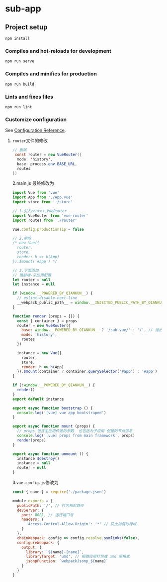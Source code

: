 # sub-app

## Project setup

```
npm install
```

### Compiles and hot-reloads for development

```
npm run serve
```

### Compiles and minifies for production

```
npm run build
```

### Lints and fixes files

```
npm run lint
```

### Customize configuration

See [Configuration Reference](https://cli.vuejs.org/config/).

<!-- 子应用的改造 -->

1. `router`文件的修改

   ```java
   // 删除
    const router = new VueRouter({
     mode: 'history',
     base: process.env.BASE_URL,
     routes
   }) 
   ```

   

   2.main.js 最终修改为

   ```javascript
   import Vue from 'vue'
   import App from './App.vue'
   import store from './store'
   
   // 1.引入routes,VueRouter
   import VueRouter from 'vue-router'
   import routes from './router'
   
   Vue.config.productionTip = false
   
   // 2.删除
   /* new Vue({
     router,
     store,
     render: h => h(App)
   }).$mount('#app') */
   
   // 3.下面添加
   // 微前端-子应用配置
   let router = null
   let instance = null
   
   if (window.__POWERED_BY_QIANKUN__) {
     // eslint-disable-next-line
     __webpack_public_path__ = window.__INJECTED_PUBLIC_PATH_BY_QIANKUN__
   }
   
   function render (props = {}) {
     const { container } = props
     router = new VueRouter({
       base: window.__POWERED_BY_QIANKUN__ ? '/sub-vue/' : '/', // 抛出路由加前缀,用于跟主应用的activeRule: '/sub-vue/'相对应。然后通过主应用路由的匹配就可以激活子应用，渲染在指定的div中。
       mode: 'history',
       routes
     })
   
     instance = new Vue({
       router,
       store,
       render: h => h(App)
     }).$mount(container ? container.querySelector('#app') : '#app')
   }
   
   if (!window.__POWERED_BY_QIANKUN__) {
     render()
   }
   export default instance
   
   export async function bootstrap () {
     console.log('[vue] vue app bootstraped')
   }
   
   export async function mount (props) {
     // props 包含主应用传递的参数  也包括为子应用 创建的节点信息
     console.log('[vue] props from main framework', props)
     render(props)
   }
   
   export async function unmount () {
     instance.$destroy()
     instance = null
     router = null
   }
   
   ```

   3.`vue.config.js`修改为

   ```javascript
   const { name } = require('./package.json')
   
   module.exports = {
     publicPath: '/', // 打包相对路径
     devServer: {
       port: 8081, // 运行端口号
       headers: {
         'Access-Control-Allow-Origin': '*' // 防止加载时跨域
       }
     },
     chainWebpack: config => config.resolve.symlinks(false),
     configureWebpack: {
       output: {
         library: `${name}-[name]`,
         libraryTarget: 'umd', // 把微应用打包成 umd 库格式
         jsonpFunction: `webpackJsonp_${name}`
       }
     }
   }
   
   ```

   

